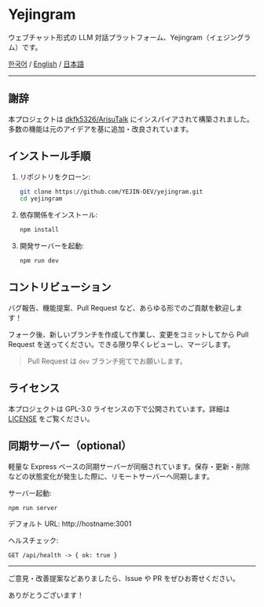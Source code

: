 # Yejingram

ウェブチャット形式の LLM 対話プラットフォーム、Yejingram（イェジングラム）です。

[한국어](./README.md) / [English](./README_en.md) / [日本語](./README_ja.md)

---

## 謝辞

本プロジェクトは [dkfk5326/ArisuTalk](https://github.com/dkfk5326/ArisuTalk) にインスパイアされて構築されました。多数の機能は元のアイデアを基に追加・改良されています。

## インストール手順

1. リポジトリをクローン:

   ```bash
   git clone https://github.com/YEJIN-DEV/yejingram.git
   cd yejingram
   ```

2. 依存関係をインストール:

   ```bash
   npm install
   ```

3. 開発サーバーを起動:
   ```bash
   npm run dev
   ```

## コントリビューション

バグ報告、機能提案、Pull Request など、あらゆる形でのご貢献を歓迎します！

フォーク後、新しいブランチを作成して作業し、変更をコミットしてから Pull Request を送ってください。できる限り早くレビューし、マージします。

> Pull Request は `dev` ブランチ宛てでお願いします。

## ライセンス

本プロジェクトは GPL-3.0 ライセンスの下で公開されています。詳細は [LICENSE](./LICENSE) をご覧ください。

## 同期サーバー（optional）

軽量な Express ベースの同期サーバーが同梱されています。保存・更新・削除などの状態変化が発生した際に、リモートサーバーへ同期します。

サーバー起動:

```
npm run server
```

デフォルト URL: http://hostname:3001

ヘルスチェック:

```
GET /api/health -> { ok: true }
```

---

ご意見・改善提案などありましたら、Issue や PR をぜひお寄せください。

ありがとうございます！
